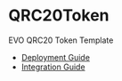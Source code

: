 # QRC20Token
EVO QRC20 Token Template

* [Deployment Guide](https://coinevo.tech/qrc20-token-introduce.html)
* [Integration Guide](https://coinevo.tech/qrc20-integration.htmll)
